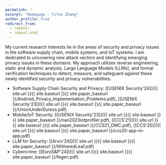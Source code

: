 ```yaml
---
permalink: /
excerpt: "Homepage - Yifan Zhang"
author_profile: true
redirect_from: 
  - /about/
  - /about.html
---
```


My current research interests lie in the areas of security and privacy issues in the software supply chain, mobile systems, and IoT systems. I am dedicated to uncovering new attack vectors and identifying emerging privacy issues in these domains. My approach utilizes reverse engineering, static and dynamic analysis, Large Language Models (LLMs), and formal verification techniques to detect, measure, and safeguard against these newly identified security and privacy vulnerabilities.

- Software Supply Chain Security and Privacy: [[USENIX Security'24]]({{ site.url }}{{ site.baseurl }}{{ site.paper_baseurl }}/Android_Privacy_Implementation_Problems.pdf), [[USENIX Security'23]]({{ site.url }}{{ site.baseurl }}{{ site.paper_baseurl }}/UnionUnderDuress.pdf)
- Mobile/IoT Security: [[USENIX Security'23]]({{ site.url }}{{ site.baseurl }}{{ site.paper_baseurl }}/nan2023iotprofiler.pdf), [[CCS'21]]({{ site.url }}{{ site.baseurl }}{{ site.paper_baseurl }}/CCS21_DMC.pdf), [[CCS'20]]({{ site.url }}{{ site.baseurl }}{{ site.paper_baseurl }}/ccs20-app-in-app.pdf)
- LLM for Security: [[Arxiv'24]]({{ site.url }}{{ site.baseurl }}{{ site.paper_baseurl }}/WitheredLeaf.pdf)
- Cybercrime: [[EuroS&P'24]]({{ site.url }}{{ site.baseurl }}{{ site.paper_baseurl }}/fegen.pdf)

